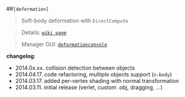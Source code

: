 
##`[deformation]`
> Soft-body deformation with `DirectCompute`

> Details: [`wiki page`](https://github.com/pgergq/deformation/wiki "deformation wiki")

> Manager GUI: [`deformationconsole`](https://github.com/pgergq/deformationconsole "deformationconsole project")


**changelog**:

* 2014.0x.xx. collision detection between objects
* 2014.04.17. code refactoring, multiple objects support (`n-body`)
* 2014.03.17. added per-vertex shading with normal transformation
* 2014.03.11. initial release (verlet, custom .obj, dragging, ...)
